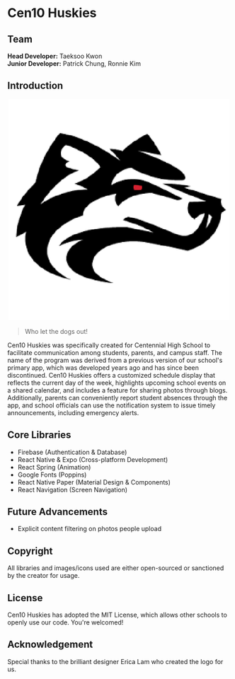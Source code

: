 # Cen10 Huskies

## Team
**Head Developer:** Taeksoo Kwon\
**Junior Developer:** Patrick Chung, Ronnie Kim

## Introduction
<p align="center">
  <img src="https://github.com/YTG2G3/cen10-huskies/blob/main/assets/logo.png?raw=true" />
</p>

> Who let the dogs out!

Cen10 Huskies was specifically created for Centennial High School to facilitate communication among students, parents, and campus staff. The name of the program was derived from a previous version of our school's primary app, which was developed years ago and has since been discontinued. Cen10 Huskies offers a customized schedule display that reflects the current day of the week, highlights upcoming school events on a shared calendar, and includes a feature for sharing photos through blogs. Additionally, parents can conveniently report student absences through the app, and school officials can use the notification system to issue timely announcements, including emergency alerts.

## Core Libraries
- Firebase (Authentication & Database)
- React Native & Expo (Cross-platform Development)
- React Spring (Animation)
- Google Fonts (Poppins)
- React Native Paper (Material Design & Components)
- React Navigation (Screen Navigation)

## Future Advancements
- Explicit content filtering on photos people upload

## Copyright
All libraries and images/icons used are either open-sourced or sanctioned by the creator for usage.

## License
Cen10 Huskies has adopted the MIT License, which allows other schools to openly use our code. You're welcomed!

## Acknowledgement
Special thanks to the brilliant designer Erica Lam who created the logo for us.